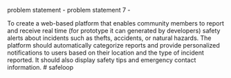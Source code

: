 problem statement - problem statement 7 - 

To create a web-based platform that enables community members to report and receive real
time (for prototype it can generated by developers) safety alerts about incidents such as thefts, 
accidents, or natural hazards. The platform should automatically categorize reports and provide 
personalized notifications to users based on their location and the type of incident reported. It 
should also display safety tips and emergency contact information.
#   s a f e l o o p  
 